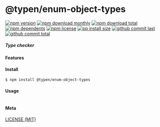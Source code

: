 # @typen/enum-object-types

[![npm version][badge-npm-version]][url-npm]
[![npm download monthly][badge-npm-download-monthly]][url-npm]
[![npm download total][badge-npm-download-total]][url-npm]
[![npm dependents][badge-npm-dependents]][url-github]
[![npm license][badge-npm-license]][url-npm]
[![pp install size][badge-pp-install-size]][url-pp]
[![github commit last][badge-github-last-commit]][url-github]
[![github commit total][badge-github-commit-count]][url-github]

[//]: <> (Shields)
[badge-npm-version]: https://flat.badgen.net/npm/v/@typen/enum-object-types
[badge-npm-download-monthly]: https://flat.badgen.net/npm/dm/@typen/enum-object-types
[badge-npm-download-total]:https://flat.badgen.net/npm/dt/@typen/enum-object-types
[badge-npm-dependents]: https://flat.badgen.net/npm/dependents/@typen/enum-object-types
[badge-npm-license]: https://flat.badgen.net/npm/license/@typen/enum-object-types
[badge-pp-install-size]: https://flat.badgen.net/packagephobia/install/@typen/enum-object-types
[badge-github-last-commit]: https://flat.badgen.net/github/last-commit/hoyeungw/typen
[badge-github-commit-count]: https://flat.badgen.net/github/commits/hoyeungw/typen

[//]: <> (Link)
[url-npm]: https://npmjs.org/package/@typen/enum-object-types
[url-pp]: https://packagephobia.now.sh/result?p=@typen/enum-object-types
[url-github]: https://github.com/hoyeungw/typen

##### Type checker

#### Features

#### Install
```console
$ npm install @typen/enum-object-types
```

#### Usage
```js
```

#### Meta
[LICENSE (MIT)](LICENSE)
